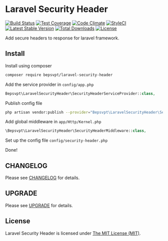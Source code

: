 # Laravel Security Header

[![Build Status](https://travis-ci.org/BePsvPT/laravel-security-header.svg?branch=master)](https://travis-ci.org/BePsvPT/laravel-security-header)
[![Test Coverage](https://codeclimate.com/github/BePsvPT/laravel-security-header/badges/coverage.svg)](https://codeclimate.com/github/BePsvPT/laravel-security-header/coverage)
[![Code Climate](https://codeclimate.com/github/BePsvPT/laravel-security-header/badges/gpa.svg)](https://codeclimate.com/github/BePsvPT/laravel-security-header)
[![StyleCI](https://styleci.io/repos/47176049/shield)](https://styleci.io/repos/47176049)
[![Latest Stable Version](https://poser.pugx.org/bepsvpt/laravel-security-header/v/stable?format=flat-square)](https://packagist.org/packages/bepsvpt/laravel-security-header)
[![Total Downloads](https://poser.pugx.org/bepsvpt/laravel-security-header/downloads?format=flat-square)](https://packagist.org/packages/bepsvpt/laravel-security-header)
[![License](https://poser.pugx.org/bepsvpt/laravel-security-header/license?format=flat-square)](https://packagist.org/packages/bepsvpt/laravel-security-header)

Add secure headers to response for laravel framework.

## Install

Install using composer

```sh
composer require bepsvpt/laravel-security-header
```

Add the service provider in `config/app.php`

```php
Bepsvpt\LaravelSecurityHeader\SecurityHeaderServiceProvider::class,
```

Publish config file

```sh
php artisan vendor:publish --provider="Bepsvpt\LaravelSecurityHeader\SecurityHeaderServiceProvider"
```

Add global middleware in `app/Http/Kernel.php`

```php
\Bepsvpt\LaravelSecurityHeader\SecurityHeaderMiddleware::class,
```

Set up the config file `config/security-header.php`

Done!

## CHANGELOG

Please see [CHANGELOG](CHANGELOG.md) for details.

## UPGRADE

Please see [UPGRADE](UPGRADE.md) for details.

## License

Laravel Security Header is licensed under [The MIT License (MIT)](LICENSE).
